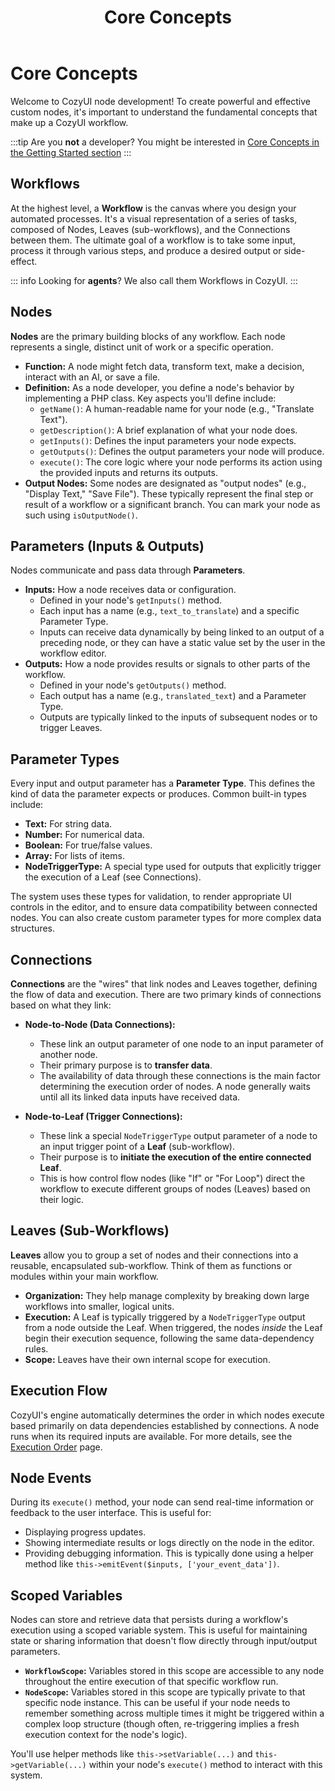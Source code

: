 ﻿---
title: "Core Concepts"

---


# Core Concepts

Welcome to CozyUI node development! To create powerful and effective custom nodes, it's important to understand the fundamental concepts that make up a CozyUI workflow.


:::tip
Are you **not** a developer? You might be interested in [Core Concepts in the Getting Started section](/getting-started/concepts)
:::

## Workflows

At the highest level, a **Workflow** is the canvas where you design your automated processes. It's a visual representation of a series of tasks, composed of Nodes, Leaves (sub-workflows), and the Connections between them. The ultimate goal of a workflow is to take some input, process it through various steps, and produce a desired output or side-effect.

::: info
Looking for **agents**? We also call them Workflows in CozyUI.
:::


## Nodes

**Nodes** are the primary building blocks of any workflow. Each node represents a single, distinct unit of work or a specific operation.

*   **Function:** A node might fetch data, transform text, make a decision, interact with an AI, or save a file.
*   **Definition:** As a node developer, you define a node's behavior by implementing a PHP class. Key aspects you'll define include:
    *   `getName()`: A human-readable name for your node (e.g., "Translate Text").
    *   `getDescription()`: A brief explanation of what your node does.
    *   `getInputs()`: Defines the input parameters your node expects.
    *   `getOutputs()`: Defines the output parameters your node will produce.
    *   `execute()`: The core logic where your node performs its action using the provided inputs and returns its outputs.
*   **Output Nodes:** Some nodes are designated as "output nodes" (e.g., "Display Text," "Save File"). These typically represent the final step or result of a workflow or a significant branch. You can mark your node as such using `isOutputNode()`.

## Parameters (Inputs & Outputs)

Nodes communicate and pass data through **Parameters**.

*   **Inputs:** How a node receives data or configuration.
    *   Defined in your node's `getInputs()` method.
    *   Each input has a name (e.g., `text_to_translate`) and a specific Parameter Type.
    *   Inputs can receive data dynamically by being linked to an output of a preceding node, or they can have a static value set by the user in the workflow editor.
*   **Outputs:** How a node provides results or signals to other parts of the workflow.
    *   Defined in your node's `getOutputs()` method.
    *   Each output has a name (e.g., `translated_text`) and a Parameter Type.
    *   Outputs are typically linked to the inputs of subsequent nodes or to trigger Leaves.

## Parameter Types

Every input and output parameter has a **Parameter Type**. This defines the kind of data the parameter expects or produces. Common built-in types include:

*   **Text:** For string data.
*   **Number:** For numerical data.
*   **Boolean:** For true/false values.
*   **Array:** For lists of items.
*   **NodeTriggerType:** A special type used for outputs that explicitly trigger the execution of a Leaf (see Connections).

The system uses these types for validation, to render appropriate UI controls in the editor, and to ensure data compatibility between connected nodes. You can also create custom parameter types for more complex data structures.

## Connections

**Connections** are the "wires" that link nodes and Leaves together, defining the flow of data and execution. There are two primary kinds of connections based on what they link:

*   **Node-to-Node (Data Connections):**
    *   These link an output parameter of one node to an input parameter of another node.
    *   Their primary purpose is to **transfer data**.
    *   The availability of data through these connections is the main factor determining the execution order of nodes. A node generally waits until all its linked data inputs have received data.

*   **Node-to-Leaf (Trigger Connections):**
    *   These link a special `NodeTriggerType` output parameter of a node to an input trigger point of a **Leaf** (sub-workflow).
    *   Their purpose is to **initiate the execution of the entire connected Leaf**.
    *   This is how control flow nodes (like "If" or "For Loop") direct the workflow to execute different groups of nodes (Leaves) based on their logic.

## Leaves (Sub-Workflows)

**Leaves** allow you to group a set of nodes and their connections into a reusable, encapsulated sub-workflow. Think of them as functions or modules within your main workflow.

*   **Organization:** They help manage complexity by breaking down large workflows into smaller, logical units.
*   **Execution:** A Leaf is typically triggered by a `NodeTriggerType` output from a node outside the Leaf. When triggered, the nodes *inside* the Leaf begin their execution sequence, following the same data-dependency rules.
*   **Scope:** Leaves have their own internal scope for execution.

## Execution Flow

CozyUI's engine automatically determines the order in which nodes execute based primarily on data dependencies established by connections. A node runs when its required inputs are available. For more details, see the [Execution Order](./execution-order.md) page.

## Node Events

During its `execute()` method, your node can send real-time information or feedback to the user interface. This is useful for:

*   Displaying progress updates.
*   Showing intermediate results or logs directly on the node in the editor.
*   Providing debugging information.
This is typically done using a helper method like `this->emitEvent($inputs, ['your_event_data'])`.

## Scoped Variables

Nodes can store and retrieve data that persists during a workflow's execution using a scoped variable system. This is useful for maintaining state or sharing information that doesn't flow directly through input/output parameters.

*   **`WorkflowScope`:** Variables stored in this scope are accessible to any node throughout the entire execution of that specific workflow run.
*   **`NodeScope`:** Variables stored in this scope are typically private to that specific node instance. This can be useful if your node needs to remember something across multiple times it might be triggered within a complex loop structure (though often, re-triggering implies a fresh execution context for the node's logic).

You'll use helper methods like `this->setVariable(...)` and `this->getVariable(...)` within your node's `execute()` method to interact with this system.
